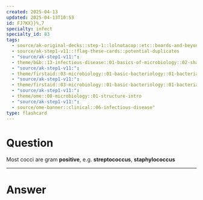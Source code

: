 ```yaml
---
created: 2025-04-13
updated: 2025-04-13T10:53
id: FJ?KX}}%,7
specialty: infect
specialty_id: 83
tags:
  - source/ak-original-decks::step-1::lolnotacop::etc::boards-and-beyond-micro::basics-of-micro
  - source/ak-step1-v11::!flag-these-cards::potential-duplicates
  - "source/ak-step1-v11:": 
  - theme/b&b::13-infectious-disease::01-basics-of-microbiology::02-shapes-&-stains
  - "source/ak-step1-v11:": 
  - theme/firstaid::03-microbiology::01-basic-bacteriology::01-bacterial-structures
  - "source/ak-step1-v11:": 
  - theme/firstaid::03-microbiology::01-basic-bacteriology::01-bacterial-structures::specific-shapes
  - "source/ak-step1-v11:": 
  - theme/ome::08-microbiology::01-structure-intro
  - "source/ak-step1-v11:": 
  - source/ome-banner::clinical::06-infectious-disease"
type: flashcard
---
```


# Question
Most cocci are gram **positive**, e.g. **streptococcus**, **staphylococcus**

---

# Answer
